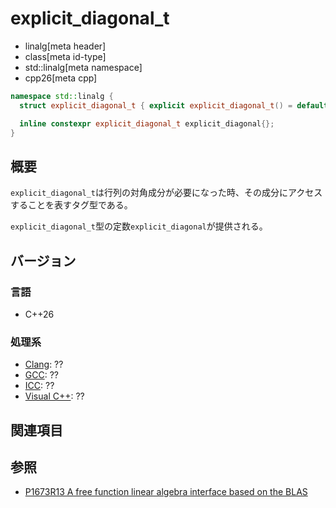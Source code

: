 # explicit_diagonal_t
* linalg[meta header]
* class[meta id-type]
* std::linalg[meta namespace]
* cpp26[meta cpp]

```cpp
namespace std::linalg {
  struct explicit_diagonal_t { explicit explicit_diagonal_t() = default; };

  inline constexpr explicit_diagonal_t explicit_diagonal{};
}
```

## 概要
`explicit_diagonal_t`は行列の対角成分が必要になった時、その成分にアクセスすることを表すタグ型である。

`explicit_diagonal_t`型の定数`explicit_diagonal`が提供される。


## バージョン
### 言語
- C++26

### 処理系
- [Clang](/implementation.md#clang): ??
- [GCC](/implementation.md#gcc): ??
- [ICC](/implementation.md#icc): ??
- [Visual C++](/implementation.md#visual_cpp): ??


## 関連項目


## 参照
- [P1673R13 A free function linear algebra interface based on the BLAS](https://www.open-std.org/jtc1/sc22/wg21/docs/papers/2023/p1673r13.html)

